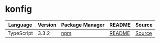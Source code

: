 # konfig

|Language|Version|Package Manager|README|Source|
|-|-|-|-|-|
|TypeScript|3.3.2|[npm](https://www.npmjs.com/package/splitit-web-typescript-sdk/v/3.3.2)|[README](https://github.com/konfig-dev/konfig/tree/main/typescript#readme)|[Source](https://github.com/konfig-dev/konfig/tree/main/typescript)|